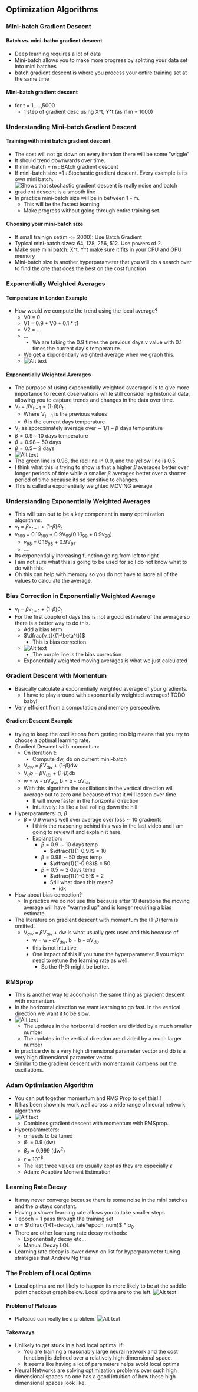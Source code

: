 ## Optimization Algorithms
### Mini-batch Gradient Descent
#### Batch vs. mini-bathc gradient descent
- Deep learning requires a lot of data
- Mini-batch allows you to make more progress by splitting your data set into mini batches
- batch gradient descent is where you process your entire training set at the same time
#### Mini-batch gradient descent
- for t = 1,....,5000
  - 1 step of gradient desc using X^t, Y^t (as if m = 1000)

### Understanding Mini-batch Gradient Descent
#### Training with mini batch gradient descent
- The cost will not go down on every iteration there will be some "wiggle"
- It should trend downwards over time.
- If mini-batch = m : BAtch gradient descent
- If mini-batch size =1 : Stochastic gradient descent. Every example is its own mini batch.
- ![Shows that stochastic gradient descent is really noise and batch gradient descent is a smooth line](image.png)
- In practice mini-batch size will be in between 1 - m.
  - This will be the fastest learning
  - Make progress without going through entire training set.
#### Choosing your mini-batch size
- If small trainign set(m <= 2000): Use Batch Gradient
- Typical mini-batch sizes: 64, 128, 256, 512. Use powers of 2.
- Make sure mini batch: X^t, Y^t make sure it fits in your CPU and GPU memory
- Mini-batch size is another hyperparameter that you will do a search over to find the one that does the best on the cost function

### Exponentially Weighted Averages
#### Temperature in London Example
- How would we compute the trend using the local average?
  - V0 = 0
  - V1 = 0.9 * V0 + 0.1 * t1
  - V2 = ...
  - ...
    - We are taking the 0.9 times the previous days v value with 0.1 times the current day's temperature.
  - We get a exponentially weighted average when we graph this.
  - ![Alt text](image-1.png)
#### Exponentially Weighted Averages
- The purpose of using exponentially weighted avaeraged is to give more importance to recent observations while still considering historical data, allowing you to capture trends and changes in the data over time.
- V$_t$ = $\beta$V$_{t-1}$ + (1-$\beta$)$\theta_{t}$
  - Where V$_{t-1}$ is the previous values
  - $\theta$ is the current days temperature
- V$_t$ as approximately average over $\sim$ $1/1-\beta$ days temperature
- $\beta = 0.9 \sim$ 10 days temperature
- $\beta = 0.98 \sim$ 50 days
- $\beta = 0.5 \sim$ 2 days
- ![Alt text](image-2.png)
- The green line is 0.98, the red line in 0.9, and the yellow line is 0.5.
- I think what this is trying to show is that a higher $\beta$ averages better over longer periods of time while a smaller $\beta$ averages better over a shorter period of time because its so sensitive to changes.
- This is called a exponentially weighted MOVING average

### Understanding Exponentially Weighted Averages
- This will turn out to be a key component in many optimization algorithms.
- v$_t$ = $\beta$v$_{t-1}$ + (1-$\beta$)$\theta_t$
- v$_100$ = 0.1$\theta_{100}$ + 0.9V$_{99}$(0.1$\theta_{99}$ + 0.9$v_{98}$)
  - $v_{98}$ = 0.1$\theta_{98}$ + 0.9V$_{97}$
  - ....
- Its exponentially increasing function going from left to right
- I am not sure what this is going to be used for so I do not know what to do with this.
- Oh this can help with memory so you do not have to store all of the values to calculate the average.

### Bias Correction in Exponentially Weighted Average
- v${_t}$ = $\beta$v$_{t-1}$ + (1-$\beta$)$\theta_t$
- For the first couple of days this is not a good estimate of the average so there is a better way to do this.
  - Add a bias term
  - $\dfrac{v_t}{(1-\beta^t)}$
    - This is bias correction
  - ![Alt text](image-3.png)
    - The purple line is the bias correction
  - Exponentially weighted moving averages is what we just calculated

### Gradient Descent with Momentum
- Basically calculate a exponentially weighted average of your gradients.
  - I have to play around with exponentially weighted averages! TODO baby!'
- Very efficient from a computation and memory perspective.
#### Gradient Descent Example
- trying to keep the oscillations from getting too big means that you try to choose a optimal learning rate.
- Gradient Descent with momentum:
  - On iteration t:
    - Compute dw, db on current mini-batch
  - V$_{dw}$ = $\beta$V$_{dw}$ + (1-$\beta$)dw
  - V$_db$ = $\beta$V$_{db}$ + (1-$\beta$)db
  - w = w - $\alpha$V$_{dw}$, b = b - $\alpha$V$_{db}$
  - With this algorithm the oscillations in the vertical direction will average out to zero and because of that it will lessen over time.
    - It will move faster in the horizontal direction
    - Intuitively: Its like a ball rolling down the hill
- Hyperparamters: $\alpha$, $\beta$
  - $\beta$ = 0.9 works well over average over loss $\sim$ 10 gradients
    - I think the reasoning behind this was in the last video and I am going to review it and explain it here.
    - Explanation:
      - $\beta$ = 0.9 $\sim$ 10 days temp
        - $\dfrac{1}{1-0.9}$ = 10
      -  $\beta$ = 0.98 $\sim$ 50 days temp
         -  $\dfrac{1}{1-0.98}$ = 50
      - $\beta$ = 0.5 $\sim$ 2 days temp
         -  $\dfrac{1}{1-0.5}$ = 2
        - Still what does this mean?
          - idk
- How about bias correction?
  - In practice we do not use this because after 10 iterations the moving average will have "warmed up" and is longer requiring a bias estimate.
- The literature on gradient descent with momentum the (1-$\beta$) term is omitted.
  - V$_{dw}$ = $\beta$V$_{dw}$ + dw is what usually gets used and this because of
    -  w = w - $\alpha$V$_{dw}$, b = b - $\alpha$V$_{db}$
    -  this is not intuitive
    -  One impact of this if you tune the hyperparameter $\beta$ you might need to retune the learning rate as well.
       -  So the (1-$\beta$) might be better.
### RMSprop
- This is another way to accomplish the same thing as gradient descent with momentum.
- In the horizontal direction we want learning to go fast. In the vertical direction we want it to be slow.
- ![Alt text](image-5.png)
  - The updates in the horizontal direction are divided by a much smaller number
  - The updates in the vertical direction are divided by a much larger number
- In practice dw is a very high dimensional parameter vector and db is a very high dimensional parameter vector.
- Similar to the gradient descent with momentum it dampens out the oscillations.

### Adam Optimization Algorithm
- You can put together momentum and RMS Prop to get this!!!
- It has been shown to work well across a wide range of neural network algorithms
- ![Alt text](image-6.png)
  - Combines gradient descent with momentum with RMSprop.
- Hyperparameters:
  - $\alpha$ needs to be tuned
  - $\beta_1$ = 0.9 (dw)
  - $\beta_2$ = 0.999 (dw$^2$)
  - $\epsilon$ = 10$^{-8}$
  - The last three values are usually kept as they are especially $\epsilon$
  - Adam: Adaptive Moment Estimation

### Learning Rate Decay
- It may never converge because there is some noise in the mini batches and the $\alpha$ stays constant.
- Having a slower learning rate allows you to take smaller steps
- 1 epoch = 1 pass through the training set
- $\alpha$ = $\dfrac{1}{1+decay\_rate*epoch_num}$ * $\alpha_0$
- There are other learnung rate decay methods:
  - Exponentially decay etc...
  - Manual Decay LOL
- Learning rate decay is lower down on list for hyperparameter tuning strategies that Andrew Ng tries

### The Problem of Local Optima
- Local optima are not likely to happen its more likely to be at the saddle point checkout graph below. Local optima are to the left.
  ![Alt text](image-7.png)
#### Problem of Plateaus
- Plateaus can really be a problem.
![Alt text](image-8.png)
#### Takeaways
- Unlikely to get stuck in a bad local optima. If:
  - You are training a reasonably large neural network and the cost function j is defined over a relatively high dimensional space.
  - It seems like having a lot of parameters helps avoid local optima
- Neural Networks are solving optimization problems over such high dimensional spaces no one has a good intuition of how these high dimensional spaces look like.
